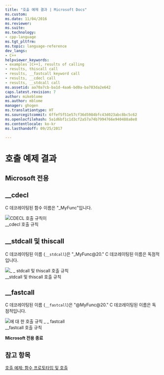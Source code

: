 ```yaml
---
title: "호출 예제 결과 | Microsoft Docs"
ms.custom: 
ms.date: 11/04/2016
ms.reviewer: 
ms.suite: 
ms.technology:
- cpp-language
ms.tgt_pltfrm: 
ms.topic: language-reference
dev_langs:
- C++
helpviewer_keywords:
- examples [C++], results of calling
- results, thiscall call
- results, __fastcall keyword call
- results, __cdecl call
- results, __stdcall call
ms.assetid: aa70a7cb-ba1d-4aa6-bd0a-ba783da2e642
caps.latest.revision: 7
author: mikeblome
ms.author: mblome
manager: ghogen
ms.translationtype: HT
ms.sourcegitcommit: 6ffef5f51e57cf36d5984bfc43d023abc8bc5c62
ms.openlocfilehash: 5a1d6bf1c1d3cf2a57a74b7994766e940488a8e8
ms.contentlocale: ko-kr
ms.lasthandoff: 09/25/2017

---
```

# <a name="results-of-calling-example"></a>호출 예제 결과
## <a name="microsoft-specific"></a>Microsoft 전용  
  
## <a name="cdecl"></a>__cdecl  
 C 데코레이팅된 함수 이름은 "_MyFunc"입니다.  
  
 ![CDECL 호출 규칙이](../cpp/media/vc37i01.gif "vc37I01")  
__cdecl 호출 규칙  
  
## <a name="stdcall-and-thiscall"></a>__stdcall 및 thiscall  
 C 데코레이팅된 이름 (`__stdcall`)은 "_MyFunc@20." C 데코레이팅된 이름은 독점적입니다.  
  
 ![&#95; &#95; stdcall 및 thiscall 호출 규칙](../cpp/media/vc37i02.gif "vc37I02")  
__stdcall 및 thiscall 호출 규칙  
  
## <a name="fastcall"></a>__fastcall  
 C 데코레이팅된 이름 (`__fastcall`)은 "@MyFunc@20." C 데코레이팅된 이름은 독점적입니다.  
  
 ![에 대 한 호출 규칙 &#95; &#95; fastcall](../cpp/media/vc37i03.gif "vc37I03")  
__fastcall 호출 규칙  
  
**Microsoft 전용 종료**  
  
## <a name="see-also"></a>참고 항목  
 [호출 예제: 함수 프로토타입 및 호출](../cpp/calling-example-function-prototype-and-call.md)
